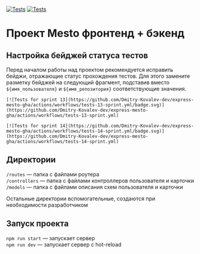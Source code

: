 [![Tests](https://github.com/Dmitry-Kovalev-dev/express-mesto-gha/actions/workflows/tests-13-sprint.yml/badge.svg)](https://github.com/Dmitry-Kovalev-dev/express-mesto-gha/actions/workflows/tests-13-sprint.yml) [![Tests](https://github.com/Dmitry-Kovalev-dev/express-mesto-gha/actions/workflows/tests-14-sprint.yml/badge.svg)](https://github.com/Dmitry-Kovalev-dev/express-mesto-gha/actions/workflows/tests-14-sprint.yml)
# Проект Mesto фронтенд + бэкенд



## Настройка бейджей статуса тестов
Перед началом работы над проектом рекомендуется исправить бейджи, отражающие статус прохождения тестов.
Для этого замените разметку бейджей на следующий фрагмент, подставив вместо `${имя_пользователя}` и `${имя_репозитория}` соответствующие значения.

```
[![Tests for sprint 13](https://github.com/Dmitry-Kovalev-dev/express-mesto-gha/actions/workflows/tests-13-sprint.yml/badge.svg)](https://github.com/Dmitry-Kovalev-dev/express-mesto-gha/actions/workflows/tests-13-sprint.yml) 

[![Tests for sprint 14](https://github.com/Dmitry-Kovalev-dev/express-mesto-gha/actions/workflows/tests-14-sprint.yml/badge.svg)](https://github.com/Dmitry-Kovalev-dev/express-mesto-gha/actions/workflows/tests-14-sprint.yml)
```


## Директории

`/routes` — папка с файлами роутера  
`/controllers` — папка с файлами контроллеров пользователя и карточки   
`/models` — папка с файлами описания схем пользователя и карточки  
  
Остальные директории вспомогательные, создаются при необходимости разработчиком

## Запуск проекта

`npm run start` — запускает сервер   
`npm run dev` — запускает сервер с hot-reload
